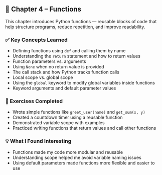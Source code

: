 ## 📘 Chapter 4 – Functions

This chapter introduces Python functions — reusable blocks of code that help structure programs, reduce repetition, and improve readability.

### ✅ Key Concepts Learned
- Defining functions using `def` and calling them by name
- Understanding the `return` statement and how to return values
- Function parameters vs. arguments
- Using `None` when no return value is provided
- The call stack and how Python tracks function calls
- Local scope vs. global scope
- Using the `global` keyword to modify global variables inside functions
- Keyword arguments and default parameter values

### 🧪 Exercises Completed
- Wrote simple functions like `greet_user(name)` and `get_sum(x, y)`
- Created a countdown timer using a reusable function
- Demonstrated variable scope with examples
- Practiced writing functions that return values and call other functions

### 💡 What I Found Interesting
- Functions made my code more modular and reusable
- Understanding scope helped me avoid variable naming issues
- Using default parameters made functions more flexible and easier to use


